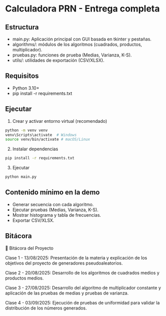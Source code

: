# Calculadora PRN - Entrega completa

## Estructura

- main.py: Aplicación principal con GUI basada en tkinter y pestañas.
- algorithms/: módulos de los algoritmos (cuadrados, productos, multiplicador).
- pruebas.py: funciones de prueba (Medias, Varianza, K-S).
- utils/: utilidades de exportación (CSV/XLSX).

## Requisitos

- Python 3.10+
- pip install -r requirements.txt

## Ejecutar

1. Crear y activar entorno virtual (recomendado)

```bash
python -m venv venv
venv\Scripts\activate  # Windows
source venv/bin/activate # macOS/Linux
```

2. Instalar dependencias

```bash
pip install -r requirements.txt
```

3. Ejecutar

```bash
python main.py
```

## Contenido mínimo en la demo
- Generar secuencia con cada algoritmo.
- Ejecutar pruebas (Medias, Varianza, K-S).
- Mostrar histograma y tabla de frecuencias.
- Exportar CSV/XLSX.

## Bitácora 
📓 Bitácora del Proyecto

Clase 1 - 13/08/2025: Presentación de la materia y explicación de los objetivos del proyecto de generadores pseudoaleatorios.

Clase 2 - 20/08/2025: Desarrollo de los algoritmos de cuadrados medios y productos medios.

Clase 3 - 27/08/2025: Desarrollo del algoritmo de multiplicador constante y aplicación de las pruebas de medias y pruebas de varianza.

Clase 4 - 03/09/2025: Ejecución de pruebas de uniformidad para validar la distribución de los números generados.

